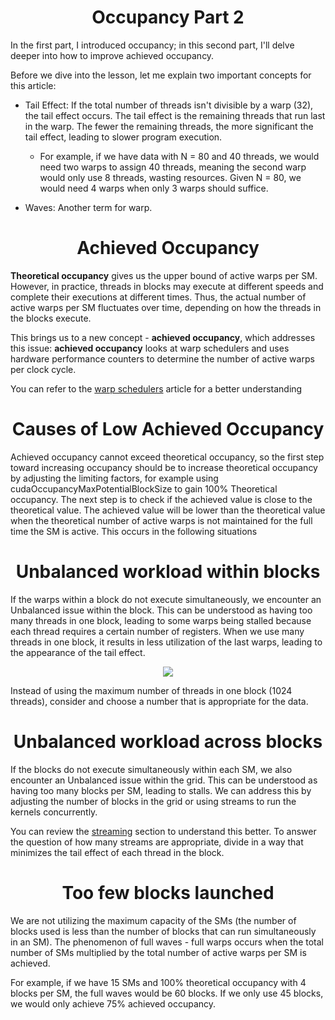 

<p align="center">
 <h1 align="center">Occupancy Part 2</h1>
</p>

In the first part, I introduced occupancy; in this second part, I'll delve deeper into how to improve achieved occupancy.

Before we dive into the lesson, let me explain two important concepts for this article:

- Tail Effect: If the total number of threads isn't divisible by a warp (32), the tail effect occurs. The tail effect is the remaining threads that run last in the warp. The fewer the remaining threads, the more significant the tail effect, leading to slower program execution.
    - For example, if we have data with N = 80 and 40 threads, we would need two warps to assign 40 threads, meaning the second warp would only use 8 threads, wasting resources. Given N = 80, we would need 4 warps when only 3 warps should suffice.

- Waves: Another term for warp.



<p align="center">
 <h1 align="center">Achieved Occupancy</h1>
</p>


**Theoretical occupancy** gives us the upper bound of active warps per SM. However, in practice, threads in blocks may execute at different speeds and complete their executions at different times. Thus, the actual number of active warps per SM fluctuates over time, depending on how the threads in the blocks execute.

This brings us to a new concept - **achieved occupancy**, which addresses this issue: **achieved occupancy** looks at warp schedulers and uses hardware performance counters to determine the number of active warps per clock cycle.

You can refer to the [warp schedulers](https://github.com/CisMine/Guide-NVIDIA-Tools/tree/main/Chapter06) article for a better understanding



<p align="center">
 <h1 align="center">Causes of Low Achieved Occupancy</h1>
</p>

Achieved occupancy cannot exceed theoretical occupancy, so the first step toward increasing occupancy should be to increase theoretical occupancy by adjusting the limiting factors, for example using cudaOccupancyMaxPotentialBlockSize to gain 100% Theoretical occupancy. The next step is to check if the achieved value is close to the theoretical value. The achieved value will be lower than the theoretical value when the theoretical number of active warps is not maintained for the full time the SM is active. This occurs in the following situations


<p align="center">
 <h1 align="center">Unbalanced workload within blocks</h1>
</p>

If the warps within a block do not execute simultaneously, we encounter an Unbalanced issue within the block. This can be understood as having too many threads in one block, leading to some warps being stalled because each thread requires a certain number of registers. When we use many threads in one block, it results in less utilization of the last warps, leading to the appearance of the tail effect.

<p align="center">
  <img src="https://github.com/CisMine/Guide-NVIDIA-Tools/assets/122800932/de4b8ac8-009c-48eb-955d-bb9961a935a9" />
</p>


Instead of using the maximum number of threads in one block (1024 threads), consider and choose a number that is appropriate for the data.

<p align="center">
 <h1 align="center">Unbalanced workload across blocks</h1>
</p>

If the blocks do not execute simultaneously within each SM, we also encounter an Unbalanced issue within the grid. This can be understood as having too many blocks per SM, leading to stalls. We can address this by adjusting the number of blocks in the grid or using streams to run the kernels concurrently.

You can review the [streaming](https://github.com/CisMine/Parallel-Computing-Cuda-C/tree/main/Chapter11) section to understand this better. To answer the question of how many streams are appropriate, divide in a way that minimizes the tail effect of each thread in the block.


<p align="center">
 <h1 align="center">Too few blocks launched</h1>
</p>

We are not utilizing the maximum capacity of the SMs (the number of blocks used is less than the number of blocks that can run simultaneously in an SM). The phenomenon of full waves - full warps occurs when the total number of SMs multiplied by the total number of active warps per SM is achieved.

For example, if we have 15 SMs and 100% theoretical occupancy with 4 blocks per SM, the full waves would be 60 blocks. If we only use 45 blocks, we would only achieve 75% achieved occupancy.




































